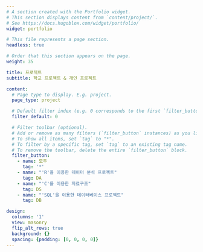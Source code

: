```yaml
---
# A section created with the Portfolio widget.
# This section displays content from `content/project/`.
# See https://docs.hugoblox.com/widget/portfolio/
widget: portfolio

# This file represents a page section.
headless: true

# Order that this section appears on the page.
weight: 35

title: 프로젝트
subtitle: 학교 프로젝트 & 개인 프로젝트

content:
  # Page type to display. E.g. project.
  page_type: project

  # Default filter index (e.g. 0 corresponds to the first `filter_button` instance below).
  filter_default: 0

  # Filter toolbar (optional).
  # Add or remove as many filters (`filter_button` instances) as you like.
  # To show all items, set `tag` to "*".
  # To filter by a specific tag, set `tag` to an existing tag name.
  # To remove the toolbar, delete the entire `filter_button` block.
  filter_button:
    - name: 모두
      tag: '*'
    - name: "'R'을 이용한 데이터 분석 프로젝트"
      tag: DA
    - name: "'C'를 이용한 자료구조"
      tag: DS
    - name: "'SQL'을 이용한 데이터베이스 프로젝트"
      tag: DB

design:
  columns: '1'
  view: masonry
  flip_alt_rows: true
  background: {}
  spacing: {padding: [0, 0, 0, 0]}
---
```


